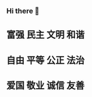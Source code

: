 ### Hi there 👋
## 富强 民主 文明 和谐
## 自由 平等 公正 法治
## 爱国 敬业 诚信 友善
<!--
**X1a2h1/X1a2h1** is a ✨ _special_ ✨ repository because its `README.md` (this file) appears on your GitHub profile.

Here are some ideas to get you started:

- 🔭 I’m currently working on ...
- 🌱 I’m currently learning ...
- 👯 I’m looking to collaborate on ...
- 🤔 I’m looking for help with ...
- 💬 Ask me about ...
- 📫 How to reach me: ...
- 😄 Pronouns: ...
- ⚡ Fun fact: ...
-->
